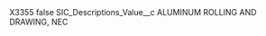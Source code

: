 <?xml version="1.0" encoding="UTF-8"?>
<CustomMetadata xmlns="http://soap.sforce.com/2006/04/metadata" xmlns:xsi="http://www.w3.org/2001/XMLSchema-instance" xmlns:xsd="http://www.w3.org/2001/XMLSchema">
    <label>X3355</label>
    <protected>false</protected>
    <values>
        <field>SIC_Descriptions_Value__c</field>
        <value xsi:type="xsd:string">ALUMINUM ROLLING AND DRAWING, NEC</value>
    </values>
</CustomMetadata>
